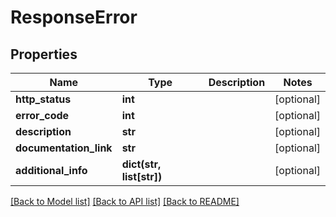 # ResponseError

## Properties
Name | Type | Description | Notes
------------ | ------------- | ------------- | -------------
**http_status** | **int** |  | [optional] 
**error_code** | **int** |  | [optional] 
**description** | **str** |  | [optional] 
**documentation_link** | **str** |  | [optional] 
**additional_info** | **dict(str, list[str])** |  | [optional] 

[[Back to Model list]](../README.md#documentation-for-models) [[Back to API list]](../README.md#documentation-for-api-endpoints) [[Back to README]](../README.md)



